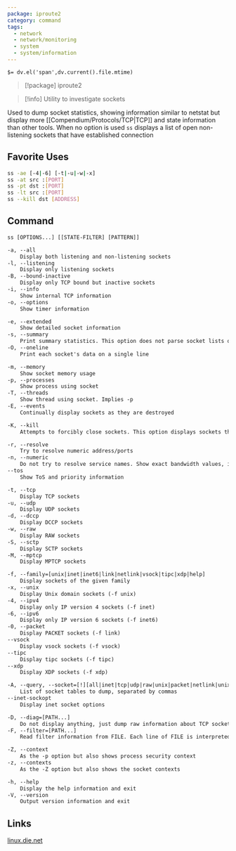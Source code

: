 ```yaml
---
package: iproute2
category: command
tags:
  - network
  - network/monitoring
  - system
  - system/information
---
```


`$= dv.el('span',dv.current().file.mtime)`
> [!package] iproute2

> [!info] Utility to investigate sockets

Used to dump socket statistics, showing information similar to netstat but display more [[Compendium/Protocols/TCP|TCP]] and state information than other tools. When no option is used ``ss`` displays a list of open non-listening sockets that have established connection

## Favorite Uses
```sh
ss -ae [-4|-6] [-t|-u|-w|-x]
ss -at src :[PORT]
ss -pt dst :[PORT]
ss -lt src :[PORT]
ss --kill dst [ADDRESS]
```

## Command
```txt
ss [OPTIONS...] [[STATE-FILTER] [PATTERN]]

-a, --all
	Display both listening and non-listening sockets
-l, --listening
	Display only listening sockets
-B, --bound-inactive
	Display only TCP bound but inactive sockets
-i, --info
	Show internal TCP information
-o, --options
	Show timer information

-e, --extended
	Show detailed socket information
-s, --summary
	Print summary statistics. This option does not parse socket lists obtaining summary from various sources
-O, --oneline
	Print each socket's data on a single line

-m, --memory
	Show socket memory usage
-p, --processes
	Show process using socket
-T, --threads
	Show thread using socket. Implies -p
-E, --events
	Continually display sockets as they are destroyed

-K, --kill
	Attempts to forcibly close sockets. This option displays sockets that are successfully closed and silently skips sockets that the kernel does not support closing. It supports IPv4 and IPv6 sockets only

-r, --resolve
	Try to resolve numeric address/ports
-n, --numeric
	Do not try to resolve service names. Show exact bandwidth values, instead of human-readable
--tos
	Show ToS and priority information

-t, --tcp
	Display TCP sockets
-u, --udp
	Display UDP sockets
-d, --dccp
	Display DCCP sockets
-w, --raw
	Display RAW sockets
-S, --sctp
	Display SCTP sockets
-M, --mptcp
	Display MPTCP sockets

-f, --family=[unix|inet|inet6|link|netlink|vsock|tipc|xdp|help]
	Display sockets of the given family
-x, --unix
	Display Unix domain sockets (-f unix)
-4, --ipv4
	Display only IP version 4 sockets (-f inet)
-6, --ipv6
	Display only IP version 6 sockets (-f inet6)
-0, --packet
	Display PACKET sockets (-f link)
--vsock
	Display vsock sockets (-f vsock)
--tipc
	Display tipc sockets (-f tipc)
--xdp
	Display XDP sockets (-f xdp)

-A, --query, --socket=[!][all|inet|tcp|udp|raw|unix|packet|netlink|unix_dgram|unix_stream|unix_seqpacket|packet_raw|packet_dgram|dccp|sctp|tipc|vsock_stream|vsock_dgram|xdp|mptcp]
	List of socket tables to dump, separated by commas
--inet-sockopt
	Display inet socket options

-D, --diag=[PATH...]
	Do not display anything, just dump raw information about TCP sockets to FILE after applying filters
-F, --filter=[PATH...]
	Read filter information from FILE. Each line of FILE is interpreted like single command line option

-Z, --context
	As the -p option but also shows process security context
-z, --contexts
	As the -Z option but also shows the socket contexts

-h, --help
	Display the help information and exit 
-V, --version
	Output version information and exit
```

## Links
[linux.die.net](https://linux.die.net/man/8/ss)
